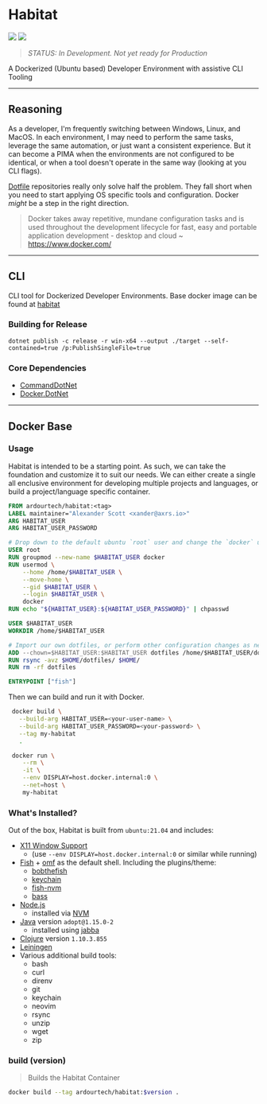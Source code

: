 # Habitat

![](https://img.shields.io/docker/v/ardourtech/habitat?sort=date) ![](https://img.shields.io/docker/image-size/ardourtech/habitat?sort=date)

> *STATUS: In Development. Not yet ready for Production*

A Dockerized (Ubuntu based) Developer Environment with assistive CLI Tooling

---

## Reasoning

As a developer, I'm frequently switching between Windows, Linux, and MacOS. In each environment, I may need to perform the same tasks, leverage the same automation, or just want a consistent experience. But it can become a PIMA when the environments are not configured to be identical, or when a tool doesn't operate in the same way (looking at you CLI flags).

[Dotfile](https://dotfiles.github.io/) repositories really only solve half the problem. They fall short when you need to start applying OS specific tools and configuration. Docker *might* be a step in the right direction.

> Docker takes away repetitive, mundane configuration tasks and is used throughout the development lifecycle for fast, easy and portable application development - desktop and cloud ~ <https://www.docker.com/>

---

## CLI

CLI tool for Dockerized Developer Environments. Base docker image can be found at [habitat](https://github.com/ardourtech/habitat)

### Building for Release

```shell
dotnet publish -c release -r win-x64 --output ./target --self-contained=true /p:PublishSingleFile=true
```

### Core Dependencies

* [CommandDotNet](https://github.com/bilal-fazlani/commanddotnet)
* [Docker.DotNet](https://github.com/dotnet/Docker.DotNet)

---

## Docker Base

### Usage

Habitat is intended to be a starting point. As such, we can take the foundation and customize it to suit our needs. We can either create a single all enclusive environment for developing multiple projects and languages, or build a project/language specific container.

```dockerfile
FROM ardourtech/habitat:<tag>
LABEL maintainer="Alexander Scott <xander@axrs.io>"
ARG HABITAT_USER
ARG HABITAT_USER_PASSWORD

# Drop down to the default ubuntu `root` user and change the `docker` user to be something more personal
USER root
RUN groupmod --new-name $HABITAT_USER docker
RUN usermod \
    --home /home/$HABITAT_USER \
    --move-home \
    --gid $HABITAT_USER \
    --login $HABITAT_USER \
    docker
RUN echo "${HABITAT_USER}:${HABITAT_USER_PASSWORD}" | chpasswd

USER $HABITAT_USER
WORKDIR /home/$HABITAT_USER

# Import our own dotfiles, or perform other configuration changes as needed
ADD --chown=$HABITAT_USER:$HABITAT_USER dotfiles /home/$HABITAT_USER/dotfiles
RUN rsync -avz $HOME/dotfiles/ $HOME/
RUN rm -rf dotfiles

ENTRYPOINT ["fish"]
```

Then we can build and run it with Docker.

```bash
 docker build \
   --build-arg HABITAT_USER=<your-user-name> \
   --build-arg HABITAT_USER_PASSWORD=<your-password> \
   --tag my-habitat
   .

 docker run \
    --rm \
    -it \
    --env DISPLAY=host.docker.internal:0 \
    --net=host \
    my-habitat
```

### What's Installed?

Out of the box, Habitat is built from `ubuntu:21.04` and includes:

* [X11 Window Support](https://en.wikipedia.org/wiki/X_Window_System)
  * (use `--env DISPLAY=host.docker.internal:0` or similar while running)
* [Fish](https://fishshell.com/) + [omf](https://github.com/Pyppe/oh-my-fish) as the default shell. Including the plugins/theme:
  * [bobthefish](https://github.com/oh-my-fish/theme-bobthefish)
  * [keychain](https://github.com/fishgretel/pkg-keychain)
  * [fish-nvm](https://github.com/fabioantunes/fish-nvm)
  * [bass](https://github.com/edc/bass)
* [Node.js](https://nodejs.org)
  * installed via [NVM](https://github.com/nvm-sh/nvm)
* [Java](https://www.java.com) version `adopt@1.15.0-2`
  * installed using [jabba](https://github.com/shyiko/jabba)
* [Clojure](https://clojure.org/) version `1.10.3.855`
* [Leiningen](https://Leiningen.org/)
* Various additional build tools:
  * bash
  * curl
  * direnv
  * git
  * keychain
  * neovim
  * rsync
  * unzip
  * wget
  * zip

### build (version)

> Builds the Habitat Container

```bash
docker build --tag ardourtech/habitat:$version .
```
